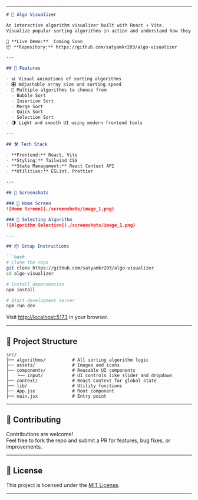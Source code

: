 
---

```markdown
# 🧠 Algo Visualizer

An interactive algorithm visualizer built with React + Vite.  
Visualize popular sorting algorithms in action and understand how they work, step-by-step.

🔗 **Live Demo:** _Coming Soon_  
📦 **Repository:** https://github.com/satyamkr203/algo-visualizer

---

## 🚀 Features

- 📊 Visual animations of sorting algorithms
- 🎛 Adjustable array size and sorting speed
- 🎯 Multiple algorithms to choose from
  - Bubble Sort
  - Insertion Sort
  - Merge Sort
  - Quick Sort
  - Selection Sort
- 🌗 Light and smooth UI using modern frontend tools

---

## 🛠 Tech Stack

- **Frontend:** React, Vite
- **Styling:** Tailwind CSS
- **State Management:** React Context API
- **Utilities:** ESLint, Prettier

---

## 📸 Screenshots

### 📍 Home Screen
![Home Screen](./screenshots/image_1.png)

### 📍 Selecting Algorithm
![Algorithm Selection](./screenshots/image_1.png)

---

## 📦 Setup Instructions

```bash
# Clone the repo
git clone https://github.com/satyamkr203/algo-visualizer
cd algo-visualizer

# Install dependencies
npm install

# Start development server
npm run dev
```

Visit [http://localhost:5173](http://localhost:5173) in your browser.

---

## 📁 Project Structure

```
src/
├── algorithms/          # All sorting algorithm logic
├── assets/              # Images and icons
├── components/          # Reusable UI components
│   └── input/           # UI controls like slider and dropdown
├── context/             # React Context for global state
├── lib/                 # Utility functions
├── App.jsx              # Root component
├── main.jsx             # Entry point
```

---

## 🤝 Contributing

Contributions are welcome!  
Feel free to fork the repo and submit a PR for features, bug fixes, or improvements.

---

## 📜 License

This project is licensed under the [MIT License](LICENSE).

---
